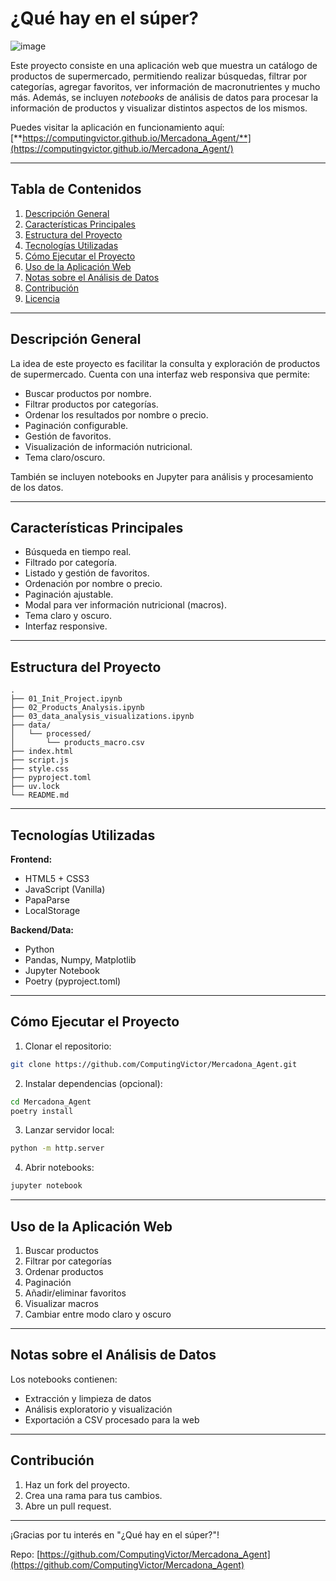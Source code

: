 # ¿Qué hay en el súper?

![image](https://github.com/user-attachments/assets/0f9925a0-a05a-4db5-bc5f-854d46655102)


Este proyecto consiste en una aplicación web que muestra un catálogo de productos de supermercado, permitiendo realizar búsquedas, filtrar por categorías, agregar favoritos, ver información de macronutrientes y mucho más. Además, se incluyen *notebooks* de análisis de datos para procesar la información de productos y visualizar distintos aspectos de los mismos.


Puedes visitar la aplicación en funcionamiento aquí:  
[**https://computingvictor.github.io/Mercadona_Agent/**](https://computingvictor.github.io/Mercadona_Agent/)

---

## Tabla de Contenidos

1. [Descripción General](#descripción-general)  
2. [Características Principales](#características-principales)  
3. [Estructura del Proyecto](#estructura-del-proyecto)  
4. [Tecnologías Utilizadas](#tecnologías-utilizadas)  
5. [Cómo Ejecutar el Proyecto](#cómo-ejecutar-el-proyecto)  
6. [Uso de la Aplicación Web](#uso-de-la-aplicación-web)  
7. [Notas sobre el Análisis de Datos](#notas-sobre-el-análisis-de-datos)  
8. [Contribución](#contribución)  
9. [Licencia](#licencia)

---

## Descripción General

La idea de este proyecto es facilitar la consulta y exploración de productos de supermercado. Cuenta con una interfaz web responsiva que permite:

- Buscar productos por nombre.
- Filtrar productos por categorías.
- Ordenar los resultados por nombre o precio.
- Paginación configurable.
- Gestión de favoritos.
- Visualización de información nutricional.
- Tema claro/oscuro.

También se incluyen notebooks en Jupyter para análisis y procesamiento de los datos.

---

## Características Principales

- Búsqueda en tiempo real.
- Filtrado por categoría.
- Listado y gestión de favoritos.
- Ordenación por nombre o precio.
- Paginación ajustable.
- Modal para ver información nutricional (macros).
- Tema claro y oscuro.
- Interfaz responsive.

---

## Estructura del Proyecto

```
.
├── 01_Init_Project.ipynb
├── 02_Products_Analysis.ipynb
├── 03_data_analysis_visualizations.ipynb
├── data/
│   └── processed/
│       └── products_macro.csv
├── index.html
├── script.js
├── style.css
├── pyproject.toml
├── uv.lock
└── README.md
```

---

## Tecnologías Utilizadas

**Frontend:**
- HTML5 + CSS3
- JavaScript (Vanilla)
- PapaParse
- LocalStorage

**Backend/Data:**
- Python
- Pandas, Numpy, Matplotlib
- Jupyter Notebook
- Poetry (pyproject.toml)

---

## Cómo Ejecutar el Proyecto

1. Clonar el repositorio:
```bash
git clone https://github.com/ComputingVictor/Mercadona_Agent.git
```
2. Instalar dependencias (opcional):
```bash
cd Mercadona_Agent
poetry install
```

3. Lanzar servidor local:
```bash
python -m http.server
```

4. Abrir notebooks:
```bash
jupyter notebook
```

---

## Uso de la Aplicación Web

1. Buscar productos
2. Filtrar por categorías
3. Ordenar productos
4. Paginación
5. Añadir/eliminar favoritos
6. Visualizar macros
7. Cambiar entre modo claro y oscuro

---

## Notas sobre el Análisis de Datos

Los notebooks contienen:
- Extracción y limpieza de datos
- Análisis exploratorio y visualización
- Exportación a CSV procesado para la web

---

## Contribución

1. Haz un fork del proyecto.
2. Crea una rama para tus cambios.
3. Abre un pull request.

---

¡Gracias por tu interés en "¿Qué hay en el súper?"!

Repo: [https://github.com/ComputingVictor/Mercadona_Agent](https://github.com/ComputingVictor/Mercadona_Agent)

